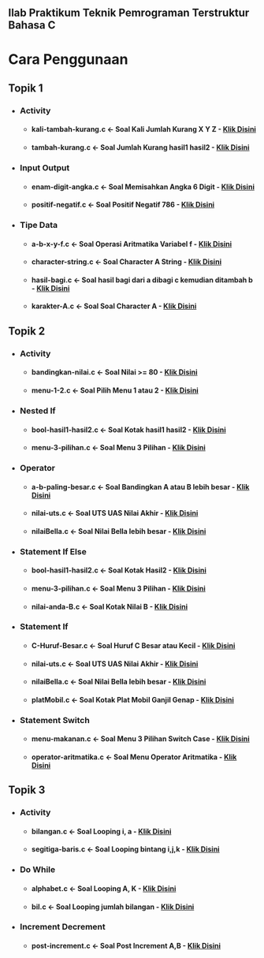 
## Ilab Praktikum Teknik Pemrograman Terstruktur **Bahasa C**

# **Cara Penggunaan**

## **Topik 1**
- ### **Activity** 
    - #### **kali-tambah-kurang.c** <- Soal Kali Jumlah Kurang X Y Z - [Klik Disini](https://github.com/aninnndy/ilab-tpt/blob/main/TOPIK-1/activity/kali-tambah-kurang.c)
    - #### **tambah-kurang.c** <- Soal Jumlah Kurang hasil1 hasil2 - [Klik Disini](https://github.com/aninnndy/ilab-tpt/blob/main/TOPIK-1/activity/tambah-kurang.c)
    
- ### **Input Output**
    - #### **enam-digit-angka.c** <- Soal Memisahkan Angka 6 Digit - [Klik Disini](https://github.com/aninnndy/ilab-tpt/blob/main/TOPIK-1/input-output/enam-digit-angka.c)
    - #### **positif-negatif.c** <- Soal Positif Negatif 786 - [Klik Disini](https://github.com/aninnndy/ilab-tpt/blob/main/TOPIK-1/input-output/positif-negatif.c)

- ### **Tipe Data** 
    - #### **a-b-x-y-f.c** <- Soal Operasi Aritmatika Variabel f - [Klik Disini](https://github.com/aninnndy/ilab-tpt/blob/main/TOPIK-1/tipe-data/a-b-x-y-f.c)
    - #### **character-string.c** <- Soal Character A String - [Klik Disini](https://github.com/aninnndy/ilab-tpt/blob/main/TOPIK-1/tipe-data/character-string.c)
    - #### **hasil-bagi.c** <- Soal hasil bagi dari a dibagi c kemudian ditambah b - [Klik Disini](https://github.com/aninnndy/ilab-tpt/blob/main/TOPIK-1/tipe-data/hasil-bagi.c)
    - #### **karakter-A.c** <- Soal Soal Character A - [Klik Disini](https://github.com/aninnndy/ilab-tpt/blob/main/TOPIK-1/tipe-data/karakter-A.c)


## **Topik 2**
- ### **Activity** 
    - #### **bandingkan-nilai.c** <- Soal Nilai >= 80 - [Klik Disini](https://github.com/aninnndy/ilab-tpt/blob/main/TOPIK-2/activity/bandingkan-nilai.c)
    - #### **menu-1-2.c** <- Soal Pilih Menu 1 atau 2 - [Klik Disini](https://github.com/aninnndy/ilab-tpt/blob/main/TOPIK-2/activity/menu-1-2.c)
    
- ### **Nested If** 
    - #### **bool-hasil1-hasil2.c** <- Soal Kotak hasil1 hasil2 - [Klik Disini](https://github.com/aninnndy/ilab-tpt/blob/main/TOPIK-2/nested-if/bool-hasil1-hasil2.c)
    - #### **menu-3-pilihan.c** <- Soal Menu 3 Pilihan - [Klik Disini](https://github.com/aninnndy/ilab-tpt/blob/main/TOPIK-2/nested-if/menu-3-pilihan.c)

- ### **Operator**
    - #### **a-b-paling-besar.c** <- Soal Bandingkan A atau B lebih besar - [Klik Disini](https://github.com/aninnndy/ilab-tpt/blob/main/TOPIK-2/operator/a-b-paling-besar.c)
    - #### **nilai-uts.c** <- Soal UTS UAS Nilai Akhir - [Klik Disini](https://github.com/aninnndy/ilab-tpt/blob/main/TOPIK-2/operator/nilai-uts.c)
    - #### **nilaiBella.c** <- Soal Nilai Bella lebih besar - [Klik Disini](https://github.com/aninnndy/ilab-tpt/blob/main/TOPIK-2/operator/nilaiBella.c)

- ### **Statement If Else**
    - #### **bool-hasil1-hasil2.c** <- Soal Kotak Hasil2 - [Klik Disini](https://github.com/aninnndy/ilab-tpt/blob/main/TOPIK-2/statement-if-else/bool-hasil1-hasil2.c)
    - #### **menu-3-pilihan.c** <- Soal Menu 3 Pilihan - [Klik Disini](https://github.com/aninnndy/ilab-tpt/blob/main/TOPIK-2/statement-if-else/menu-3-pilihan.c)
    - #### **nilai-anda-B.c** <- Soal Kotak Nilai B - [Klik Disini](https://github.com/aninnndy/ilab-tpt/blob/main/TOPIK-2/statement-if-else/nilai-anda-B.c)

- ### **Statement If**
    - #### **C-Huruf-Besar.c** <- Soal Huruf C Besar atau Kecil - [Klik Disini](https://github.com/aninnndy/ilab-tpt/blob/main/TOPIK-2/statement-if/C-Huruf-Besar.c)
    - #### **nilai-uts.c** <- Soal UTS UAS Nilai Akhir - [Klik Disini](https://github.com/aninnndy/ilab-tpt/blob/main/TOPIK-2/statement-if/nilai-uts.c)
    - #### **nilaiBella.c** <- Soal Nilai Bella lebih besar - [Klik Disini](https://github.com/aninnndy/ilab-tpt/blob/main/TOPIK-2/statement-if/nilaiBella.c)
    - #### **platMobil.c** <- Soal Kotak Plat Mobil Ganjil Genap - [Klik Disini](https://github.com/aninnndy/ilab-tpt/blob/main/TOPIK-2/statement-if/platMobil.c)

- ### **Statement Switch**
    - #### **menu-makanan.c** <- Soal Menu 3 Pilihan Switch Case - [Klik Disini](https://github.com/aninnndy/ilab-tpt/blob/main/TOPIK-2/statement-switch/menu-makanan.c)
    - #### **operator-aritmatika.c** <- Soal Menu Operator Aritmatika - [Klik Disini](https://github.com/aninnndy/ilab-tpt/blob/main/TOPIK-2/statement-switch/operator-aritmatika.c)
## **Topik 3**
- ### **Activity**
    - #### **bilangan.c** <- Soal Looping i, a - [Klik Disini](https://github.com/aninnndy/ilab-tpt/blob/main/TOPIK-3/activity/bilangan.c)
    - #### **segitiga-baris.c** <- Soal Looping bintang i,j,k - [Klik Disini](https://github.com/aninnndy/ilab-tpt/blob/main/TOPIK-3/activity/segitiga-baris.c)
    
- ### **Do While**
    - #### **alphabet.c** <- Soal Looping A, K - [Klik Disini](https://github.com/aninnndy/ilab-tpt/blob/main/TOPIK-3/do-while/alphabet.c)

    - #### **bil.c** <- Soal Looping jumlah bilangan - [Klik Disini](https://github.com/aninnndy/ilab-tpt/blob/main/TOPIK-3/do-while/bil.c)

- ### **Increment Decrement**
    - #### **post-increment.c** <- Soal Post Increment A,B  - [Klik Disini](https://github.com/aninnndy/ilab-tpt/blob/main/TOPIK-3/increment-decrement/post-increment.c)
